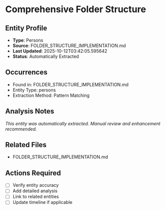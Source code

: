 # Comprehensive Folder Structure

## Entity Profile
- **Type**: Persons
- **Source**: FOLDER_STRUCTURE_IMPLEMENTATION.md
- **Last Updated**: 2025-10-12T03:42:05.595642
- **Status**: Automatically Extracted

## Occurrences
- Found in: FOLDER_STRUCTURE_IMPLEMENTATION.md
- Entity Type: persons
- Extraction Method: Pattern Matching

## Analysis Notes
*This entity was automatically extracted. Manual review and enhancement recommended.*

## Related Files
- FOLDER_STRUCTURE_IMPLEMENTATION.md

## Actions Required
- [ ] Verify entity accuracy
- [ ] Add detailed analysis
- [ ] Link to related entities
- [ ] Update timeline if applicable
